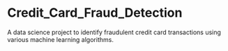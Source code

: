 # Credit_Card_Fraud_Detection
A data science project to identify fraudulent credit card transactions using various machine learning algorithms.
